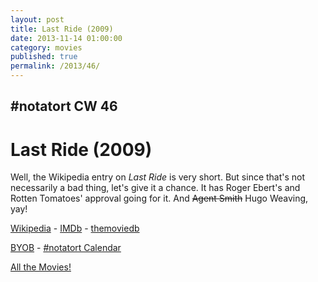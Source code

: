 ```yaml
---
layout: post
title: Last Ride (2009)
date: 2013-11-14 01:00:00
category: movies
published: true
permalink: /2013/46/
---
```


## \#notatort CW 46
# Last Ride \(2009\)

Well, the Wikipedia entry on *Last Ride* is very short. But since that's not necessarily a bad thing, let's give it a chance. It has Roger Ebert's and Rotten Tomatoes' approval going for it. And <del>Agent Smith</del> Hugo Weaving, yay!

<a href="http://en.wikipedia.org/wiki/Last_Ride_(film)">Wikipedia</a> - [IMDb](http://www.imdb.com/title/tt1235142/?ref_=fn_al_tt_1) - [themoviedb](http://www.themoviedb.org/movie/27480-last-ride)

<a href="http://en.wikipedia.org/wiki/BYOB_(beverage)">BYOB</a> - <a href="webcal://p09-calendarws.icloud.com/ca/subscribe/1/njhFKcFiNF5cQxQ-plsJccGfbuvf1pXvgKeMqimgE4ZFRgZps-DrReteg83YbLJaRhjuvwVD1DJ3eqmzmueLudNx8k_GF1p4khyUtrXpRxo">#notatort Calendar</a>

[All the Movies!](http://notatort.com/allthemovies/)

<!--include jquery & backstretch-->

<script type="text/javascript" src="https://ajax.googleapis.com/ajax/libs/jquery/1.7.2/jquery.min.js"></script>

<script type="text/javascript" src="http://notatort.com/jquery.backstretch.min.js"></script>

<script type="text/javascript">

$(function(){

     $(window).resize(function(){
     
         if($(this).width() >= 767){
         
             $.backstretch("http://notatort.com/bg46.jpg", {speed: 150});
             
         }
         
      })
      
      .resize();//trigger resize on page load
      
});

</script>